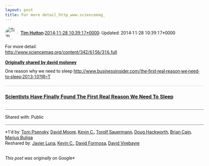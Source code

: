 ```yaml
---
layout: post
title: For more detail_http_www.sciencemag_
---
```


<html><head><meta charset="utf-8"><title>For more detail:&lt;br&gt;&lt;a rel=&quot;nofollow&quot; target=&quot;_blank&quot; href=&quot;http://www.scienc...</title><style>body {font: 11pt Roboto, Arial, sans-serif; max-width: 640px; margin: 24px;}.author-photo {border-radius: 50%; margin-right: 10px; width: 40px;}.author {font-weight: 500;}.main-content {margin: 15px 0 15px;}.post-title {font-weight: bold;}.location {display: block; margin-top: 15px;}.location img {float: left; margin-right: 5px; width: 20px;}.media-link {display: inline-block; max-width: 100%; vertical-align: top;}.media-link p {margin-top: 5px; max-height: 4em; overflow: scroll;}.media {max-height: 100vh; max-width: 100%;}.video-placeholder {background: black; display: flex; height: 300px; max-width: 100%; width: 640px;}.play-icon {border-bottom: 30px solid transparent; border-left: 50px solid white; border-top: 30px solid transparent; color: white; margin: auto;}.album {max-height: 800px; overflow: scroll; width: calc(100vw - 48px);}.album .media-link {margin-right: 5px; max-width: 250px;}.album .media {max-height: 250px;}.link-embed {border-top: 1px solid lightgrey; display: block; margin-top: 20px;}.link-embed img {max-width: 100%;}.inline-link-embed {display: block;}.inline-link-embed img {vertical-align: middle;}.link-title {display: inline-block; font-size: medium; font-weight: 300; padding-left: 1em;}.reshare-attribution {display: block; font-weight: bold; margin-bottom: 10px;}.poll-image {margin-bottom: 5px; max-height: 300px; max-width: 500px;}.poll-choice {align-items: center; display: flex; margin-bottom: 5px; max-width: 500px;}.poll-choice-percentage {background-color: lightblue; height: 100%; left: 0; position: absolute; z-index: -1;}.poll-choice-selected {margin-right: 5px;}.poll-choice-results {border: 1px solid lightgray; border-radius: 5px; display: flex; line-height: 40px; overflow: hidden; padding: 0 8px; position: relative;}.poll-choice-results, .poll-choice-description {flex-grow: 1; margin-right: 10px;}.poll-choice-image {width: 100%;}.poll-choice-image, .poll-choice-image img {max-height: 40px; max-width: 100px;}.poll-choice-votes {max-height: 100px; overflow: auto;}.plus-entity-embed {color: black; display: block; text-decoration: none;}.plus-entity-embed-cover-photo {max-height: 300px; max-width: 100%;}.plus-entity-embed-info {padding: 0 1em 1em;}.plus-entity-embed-info h2 {font-weight: 500; margin: 10px 0;}.plus-entity-embed-info p {font-size: small; margin: 0;}.collection-owner-avatar {border-radius: 50%; border: 2px solid white; height: 40px; margin-top: -22px;}.visibility {padding: 1em 0; border-top: 1px solid grey;}.post-activity {padding: 1em 0; border-top: 1px solid grey;}.comments {border-top: 1px solid gray; padding-top: 1em;}.comment + .comment {margin-top: 1em;}.comment .media-link, .comment .inline-link-embed {margin-top: 5px;}</style></head><body><div style="margin-bottom:1em;"><div style="display:flex; align-items:center"><img class="author-photo" src="https://lh4.googleusercontent.com/-epo4ZZKNqEw/AAAAAAAAAAI/AAAAAAAAVSU/qu3LpcHEnoQ/s64-c/photo.jpg" alt="Tim Hutton"><a href="https://plus.google.com/+TimHutton" target="_blank" class="author">Tim Hutton</a> - <a target="_blank" href="https://plus.google.com/+TimHutton/posts/9TXo2TPkiv5">2014-11-28 10:39:17+0000</a><span> - Updated: 2014-11-28 10:39:17+0000</span></div><div class="main-content">For more detail:<br><a rel="nofollow" target="_blank" href="http://www.sciencemag.org/content/342/6156/316.full" class="ot-anchor bidi_isolate" jslog="10929; track:click" dir="ltr">http://www.sciencemag.org/content/342/6156/316.full</a></div><div><a target="_blank" href="https://plus.google.com/+davidmoloneyirl/posts/dnkuyor8Qck" class="reshare-attribution">Originally shared by david moloney</a>One reason why we need to sleep <a rel="nofollow" target="_blank" href="http://www.businessinsider.com/the-first-real-reason-we-need-to-sleep-2013-10?IR=T" class="ot-anchor bidi_isolate" jslog="10929; track:click" dir="ltr">http://www.businessinsider.com/the-first-real-reason-we-need-to-sleep-2013-10?IR=T</a><a href="http://www.businessinsider.com/the-first-real-reason-we-need-to-sleep-2013-10?IR=T" target="_blank" class="link-embed"><h3>Scientists Have Finally Found The First Real Reason We Need To Sleep</h3><img src="http://static6.businessinsider.com/image/5260297769bedd9929aaec46/scientists-have-finally-found-the-first-real-reason-we-need-to-sleep.jpg" alt=""></a></div></div><div class="visibility">Shared with: Public</div><div class="post-activity"><div class="plus-oners">+1'd by: <a href="https://plus.google.com/106337677698022296060">Tom Psensky</a>, <a href="https://plus.google.com/107321313584898904150">David Moore</a>, <a href="https://plus.google.com/+KevinC">Kevin C.</a>, <a href="https://plus.google.com/+TorolfSauermann">Torolf Sauermann</a>, <a href="https://plus.google.com/111750881748363551870">Doug Hackworth</a>, <a href="https://plus.google.com/107296816552118010353">Brian Cain</a>, <a href="https://plus.google.com/+MariusBuliga">Marius Buliga</a></div><div class="resharers">Reshared by: <a href="https://plus.google.com/108453667558212106085">Javier Luna</a>, <a href="https://plus.google.com/+KevinC">Kevin C.</a>, <a href="https://plus.google.com/+DavidFormosa">David Formosa</a>, <a href="https://plus.google.com/+DavidVirebayre">David Virebayre</a></div></div></body></html>

<i>This post was originally on Google+</i>